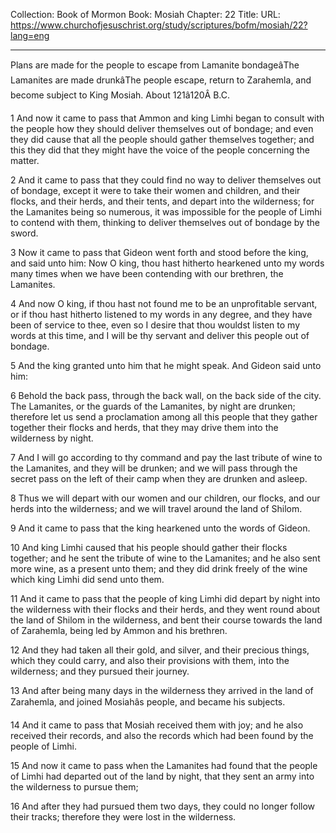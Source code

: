 Collection: Book of Mormon
Book: Mosiah
Chapter: 22
Title: 
URL: https://www.churchofjesuschrist.org/study/scriptures/bofm/mosiah/22?lang=eng

---

Plans are made for the people to escape from Lamanite bondageâThe Lamanites are made drunkâThe people escape, return to Zarahemla, and become subject to King Mosiah. About 121â120Â B.C.

1 And now it came to pass that Ammon and king Limhi began to consult with the people how they should deliver themselves out of bondage; and even they did cause that all the people should gather themselves together; and this they did that they might have the voice of the people concerning the matter.

2 And it came to pass that they could find no way to deliver themselves out of bondage, except it were to take their women and children, and their flocks, and their herds, and their tents, and depart into the wilderness; for the Lamanites being so numerous, it was impossible for the people of Limhi to contend with them, thinking to deliver themselves out of bondage by the sword.

3 Now it came to pass that Gideon went forth and stood before the king, and said unto him: Now O king, thou hast hitherto hearkened unto my words many times when we have been contending with our brethren, the Lamanites.

4 And now O king, if thou hast not found me to be an unprofitable servant, or if thou hast hitherto listened to my words in any degree, and they have been of service to thee, even so I desire that thou wouldst listen to my words at this time, and I will be thy servant and deliver this people out of bondage.

5 And the king granted unto him that he might speak. And Gideon said unto him:

6 Behold the back pass, through the back wall, on the back side of the city. The Lamanites, or the guards of the Lamanites, by night are drunken; therefore let us send a proclamation among all this people that they gather together their flocks and herds, that they may drive them into the wilderness by night.

7 And I will go according to thy command and pay the last tribute of wine to the Lamanites, and they will be drunken; and we will pass through the secret pass on the left of their camp when they are drunken and asleep.

8 Thus we will depart with our women and our children, our flocks, and our herds into the wilderness; and we will travel around the land of Shilom.

9 And it came to pass that the king hearkened unto the words of Gideon.

10 And king Limhi caused that his people should gather their flocks together; and he sent the tribute of wine to the Lamanites; and he also sent more wine, as a present unto them; and they did drink freely of the wine which king Limhi did send unto them.

11 And it came to pass that the people of king Limhi did depart by night into the wilderness with their flocks and their herds, and they went round about the land of Shilom in the wilderness, and bent their course towards the land of Zarahemla, being led by Ammon and his brethren.

12 And they had taken all their gold, and silver, and their precious things, which they could carry, and also their provisions with them, into the wilderness; and they pursued their journey.

13 And after being many days in the wilderness they arrived in the land of Zarahemla, and joined Mosiahâs people, and became his subjects.

14 And it came to pass that Mosiah received them with joy; and he also received their records, and also the records which had been found by the people of Limhi.

15 And now it came to pass when the Lamanites had found that the people of Limhi had departed out of the land by night, that they sent an army into the wilderness to pursue them;

16 And after they had pursued them two days, they could no longer follow their tracks; therefore they were lost in the wilderness.
